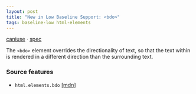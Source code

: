 ```yaml
---
layout: post
title: "New in Low Baseline Support: <bdo>"
tags: baseline-low html-elements
---
```


[caniuse](https://caniuse.com/?search=bdo) · [spec](https://html.spec.whatwg.org/multipage/text-level-semantics.html#the-bdo-element)

The `<bdo>` element overrides the directionality of text, so that the text within is rendered in a different direction than the surrounding text.

### Source features

- ``html.elements.bdo`` [[mdn]](https://https://developer.mozilla.org/en-US/search?q=html.elements.bdo)
